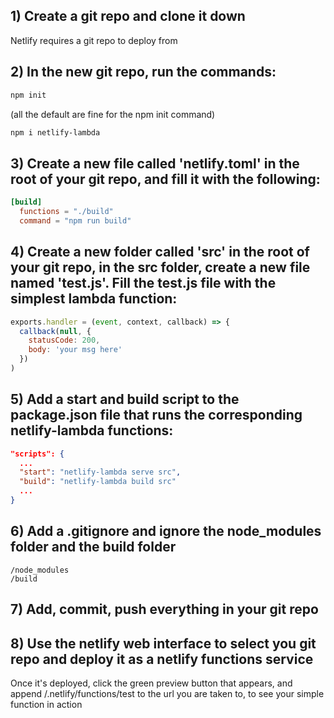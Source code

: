 ## 1) Create a git repo and clone it down
Netlify requires a git repo to deploy from

## 2) In the new git repo, run the commands:
```bash
npm init
```
(all the default are fine for the npm init command)

```bash
npm i netlify-lambda
```

## 3) Create a new file called 'netlify.toml' in the root of your git repo, and fill it with the following:
```toml
[build]
  functions = "./build"
  command = "npm run build"
```

## 4) Create a new folder called 'src' in the root of your git repo, in the src folder, create a new file named 'test.js'. Fill the test.js file with the simplest lambda function:
```js
exports.handler = (event, context, callback) => {
  callback(null, {
    statusCode: 200,
    body: 'your msg here'
  })
)
```

## 5) Add a start and build script to the package.json file that runs the corresponding netlify-lambda functions:
```json
"scripts": {
  ...
  "start": "netlify-lambda serve src",
  "build": "netlify-lambda build src"
  ...
}
```

## 6) Add a .gitignore and ignore the node_modules folder and the build folder
```
/node_modules
/build
```

## 7) Add, commit, push everything in your git repo

## 8) Use the netlify web interface to select you git repo and deploy it as a netlify functions service
Once it's deployed, click the green preview button that appears, and append /.netlify/functions/test to the url you are taken to, to see your simple function in action
